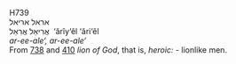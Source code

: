 <body>
  <p>H739<br>  אראל    אריאל  <br> אֲרִיאֵל  אֲרִאֵל  ‎  ‘ărı̂y‘êl  ‘ări‘êl  <br><i>ar-ee-ale‘,</i> <i>ar-ee-ale‘ </i><br>From <a href="h0738.htm">738</a> and <a href="h0410.htm">410</a>  <i>lion</i> <i>of</i> <i>God</i>, that is, <i>heroic: - </i>lionlike men.<br></p>
 </body>
